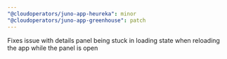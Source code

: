 ```yaml
---
"@cloudoperators/juno-app-heureka": minor
"@cloudoperators/juno-app-greenhouse": patch
---
```


Fixes issue with details panel being stuck in loading state when reloading the app while the panel is open
